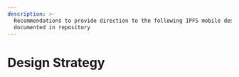 ```yaml
---
description: >-
  Recommendations to provide direction to the following IPFS mobile design phase
  documented in repository
---
```


# Design Strategy

